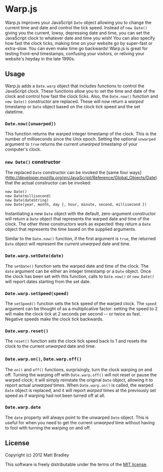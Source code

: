Warp.js
=======

Warp.js improves your JavaScript `Date` object allowing you to change the
current time and date and control the tick speed. Instead of `new Date()`
giving you the current, lowsy, depressing date and time, you can set the
JavaScript clock to whatever date and time you wish! You can also specify how
fast the clock ticks, making time on your website go by super-fast or
extra-slow. You can even make time go backwards! Warp.js is great for testing
front-end timestamps, confusing your visitors, or reliving your website's
heyday in the late 1990s.

Usage
-----

Warp.js adds a `Date.warp` object that includes functions to control the
JavaScript clock. These functions allow you to set the time and date of the
clock and control how fast the clock ticks. Also, the `Date.now()` function and
`new Date()` constructor are replaced. These will now return a *warped*
timestamp or `Date` object based on the clock tick speed and the set datetime.

### `Date.now([unwarped])`

This function returns the warped integer timestamp of the clock. This is the
number of milliseconds since the Unix epoch. Setting the optional `unwarped`
argument to `true` returns the current *unwarped* timestamp of your computer's
clock.

### `new Date()` constructor

The replaced `Date` constructor can be invoked the [same four ways]
(http://developer.mozilla.org/en/JavaScript/Reference/Global_Objects/Date)
that the actual constructor can be invoked:

    new Date()
    new Date(millisecond)
    new Date(dateString)
    new Date(year, month, day [, hour, minute, second, millisecond ])

Instantiating a new `Date` object with the default, zero-argument constructor
will return a `Date` object that represents the warped date and time of the
clock. The other three constructors work as expected: they return a `Date`
object that represents the time based on the supplied arguments.

Similar to the `Date.now()` function, if the first argument is `true`, the
returned `Date` object will represent the current *unwarped* date and time.

### `Date.warp.setDate(date)`

The `setDate()` function sets the warped date and time of the clock. The `date`
argument can be either an integer timestamp or a `Date` object. Once the clock
has been set with this function, calls to `Date.now()` or `new Date()` will
report dates starting from the set date.

### `Date.warp.setSpeed(speed)`

The `setSpeed()` function sets the tick speed of the warped clock. The `speed`
argument can be thought of as a multiplicative factor: setting the speed to 2
will make the clock tick at 2 seconds per second -- or twice as fast. Negative
speeds make the clock tick backwards.

### `Date.warp.reset()`

The `reset()` function sets the clock tick speed back to 1 and resets the clock
to the current *unwarped* date and time.

### `Date.warp.on()`, `Date.warp.off()`

The `on()` and `off()` functions, surprisingly, turn the clock warping on and
off. Turning the warping off with `Date.warp.off()` will not reset or pause the
warped clock; it will simply reinstate the original `Date` object, allowing it
to report actual *unwarped* times. When `Date.warp.on()` is called, the warped
`Date` object is replaced, and it will report *warped* times at the previously
set speed as if warping had not been turned off at all.

### `Date.warp.date`

The `date` property will always point to the unwarped `Date` object. This is
useful for when you need to get the current *unwarped* time without having to
fool with turning the warping on and off.

License
-------

Copyright (c) 2012 Matt Bradley

This software is freely distributable under the terms of the
[MIT license](http://www.opensource.org/licenses/MIT).
